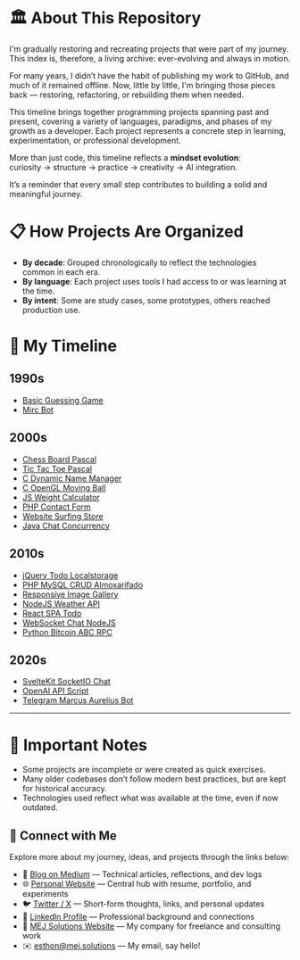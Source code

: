 # 🏛️ About This Repository

I'm gradually restoring and recreating projects that were part of my journey. This index is, therefore, a living archive: ever-evolving and always in motion.

For many years, I didn’t have the habit of publishing my work to GitHub, and much of it remained offline. Now, little by little, I'm bringing those pieces back — restoring, refactoring, or rebuilding them when needed.

This timeline brings together programming projects spanning past and present, covering a variety of languages, paradigms, and phases of my growth as a developer. Each project represents a concrete step in learning, experimentation, or professional development.

More than just code, this timeline reflects a **mindset evolution**:  
curiosity → structure → practice → creativity → AI integration.

It’s a reminder that every small step contributes to building a solid and meaningful journey.

# 📋 How Projects Are Organized

- **By decade**: Grouped chronologically to reflect the technologies common in each era.  
- **By language**: Each project uses tools I had access to or was learning at the time.  
- **By intent**: Some are study cases, some prototypes, others reached production use.

# 🧭 My Timeline

## 1990s
- [Basic Guessing Game](https://github.com/esthonjr/1994-basic-guessing-game)
- [Mirc Bot](https://github.com/esthonjr/1999-mirc-bot)

## 2000s
- [Chess Board Pascal](https://github.com/esthonjr/2002-chess-board-pascal)
- [Tic Tac Toe Pascal](https://github.com/esthonjr/2002-tic-tac-toe-pascal)
- [C Dynamic Name Manager](https://github.com/esthonjr/2003-c-dynamic-name-manager)
- [C OpenGL Moving Ball](https://github.com/esthonjr/2004-c-opengl-moving-ball)
- [JS Weight Calculator](https://github.com/esthonjr/2007-js-weight-calculator)
- [PHP Contact Form](https://github.com/esthonjr/2008-php-contact-form)
- [Website Surfing Store](https://github.com/esthonjr/2009-website-loja-de-surf)
- [Java Chat Concurrency](https://github.com/esthonjr/2009-java-chat-concurrency)

## 2010s
- [jQuery Todo Localstorage](https://github.com/esthonjr/2012-jquery-todo-localstorage)
- [PHP MySQL CRUD Almoxarifado](https://github.com/esthonjr/2013-php-mysql-crud-almoxarifado)
- [Responsive Image Gallery](https://github.com/esthonjr/2013-responsive-image-gallery)
- [NodeJS Weather API](https://github.com/esthonjr/2015-nodejs-weather-api)
- [React SPA Todo](https://github.com/esthonjr/2015-react-spa-todo)
- [WebSocket Chat NodeJS](https://github.com/esthonjr/2015-websocket-chat-nodejs)
- [Python Bitcoin ABC RPC](https://github.com/esthonjr/2018-python-bitcoin-abc-rpc)

## 2020s
- [SvelteKit SocketIO Chat](https://github.com/esthonjr/sveltekit-socketio-chat) 
- [OpenAI API Script](https://github.com/esthonjr/openai-api-script)
- [Telegram Marcus Aurelius Bot](https://github.com/esthonjr/telegram-marcus-aurelius-bot)

---

# 🚧 Important Notes

- Some projects are incomplete or were created as quick exercises.  
- Many older codebases don’t follow modern best practices, but are kept for historical accuracy.  
- Technologies used reflect what was available at the time, even if now outdated.

## 📢 Connect with Me

Explore more about my journey, ideas, and projects through the links below:

* 🧠 [Blog on Medium](https://medium.com/@esthon) — Technical articles, reflections, and dev logs
* 🌐 [Personal Website](https://esthon.com) — Central hub with resume, portfolio, and experiments
* 🐦 [Twitter / X](https://twitter.com/esthonjr) — Short-form thoughts, links, and personal updates
* 💼 [LinkedIn Profile](https://www.linkedin.com/in/esthon/) — Professional background and connections
* 🏢 [MEJ Solutions Website](https://mej.solutions/) — My company for freelance and consulting work
* ✉️ [esthon@mej.solutions](mailto:esthon@mej.solutions) — My email, say hello!
